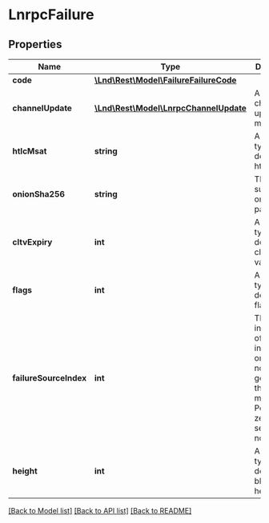 # LnrpcFailure

## Properties
Name | Type | Description | Notes
------------ | ------------- | ------------- | -------------
**code** | [**\Lnd\Rest\Model\FailureFailureCode**](FailureFailureCode.md) |  | [optional] 
**channelUpdate** | [**\Lnd\Rest\Model\LnrpcChannelUpdate**](LnrpcChannelUpdate.md) | An optional channel update message. | [optional] 
**htlcMsat** | **string** | A failure type-dependent htlc value. | [optional] 
**onionSha256** | **string** | The sha256 sum of the onion payload. | [optional] 
**cltvExpiry** | **int** | A failure type-dependent cltv expiry value. | [optional] 
**flags** | **int** | A failure type-dependent flags value. | [optional] 
**failureSourceIndex** | **int** | The position in the path of the intermediate or final node that generated the failure message. Position zero is the sender node. | [optional] 
**height** | **int** | A failure type-dependent block height. | [optional] 

[[Back to Model list]](../README.md#documentation-for-models) [[Back to API list]](../README.md#documentation-for-api-endpoints) [[Back to README]](../README.md)



